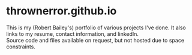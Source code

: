 # thrownerror.github.io
This is my (Robert Bailey's) portfolio of various projects I've done.  It also links to my resume, contact information, and linkedIn.  
Source code and files available on request, but not hosted due to space constraints.
